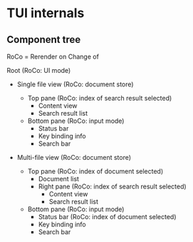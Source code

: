 # TUI internals

## Component tree

RoCo = Rerender on Change of

Root (RoCo: UI mode)

- Single file view (RoCo: document store)
  - Top pane (RoCo: index of search result selected)
    - Content view
    - Search result list
  - Bottom pane (RoCo: input mode)
    - Status bar
    - Key binding info
    - Search bar

- Multi-file view (RoCo: document store)
  - Top pane (RoCo: index of document selected)
    - Document list
    - Right pane (RoCo: index of search result selected)
      - Content view
      - Search result list
  - Bottom pane (RoCo: input mode)
    - Status bar (RoCo: index of document selected)
    - Key binding info
    - Search bar
